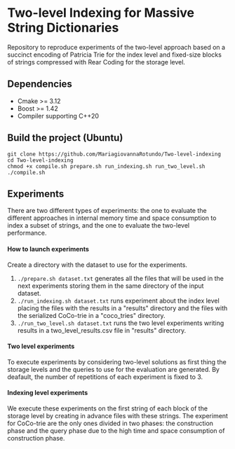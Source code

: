 # Two-level Indexing for Massive String Dictionaries

Repository to reproduce experiments of the two-level approach based on a succinct encoding of Patricia Trie for the index level and fixed-size blocks of strings compressed with Rear Coding for the storage level.

## Dependencies

* Cmake >= 3.12
* Boost >= 1.42
* Compiler supporting C++20

## Build the project (Ubuntu)


```
git clone https://github.com/MariagiovannaRotundo/Two-level-indexing
cd Two-level-indexing
chmod +x compile.sh prepare.sh run_indexing.sh run_two_level.sh
./compile.sh
````

## Experiments

There are two different types of experiments: the one to evaluate the different approaches in internal memory time and space consumption to index a subset of strings, and the one to evaluate the two-level performance.

#### How to launch experiments

Create a directory with the dataset to use for the experiments.

1. `./prepare.sh dataset.txt` generates all the files that will be used in the next experiments storing them in the same directory of the input dataset.
2. `./run_indexing.sh dataset.txt` runs experiment about the index level placing the files with the results in a "results" directory and the files with the serialized CoCo-trie in a "coco_tries" directory.
3. `./run_two_level.sh dataset.txt` runs the two level experiments writing results in a two_level_results.csv file in "results" directory.


#### Two level experiments

To execute experiments by considering two-level solutions as first thing the storage levels and the queries to use for the evaluation are generated.
By deafault, the number of repetitions of each experiment is fixed to 3.

#### Indexing level experiments
We execute these experiments on the first string of each block of the storage level by creating in advance files with these strings. 
The experiment for CoCo-trie are the only ones divided in two phases: the construction phase and the query phase due to the high time and space consumption of construction phase.







